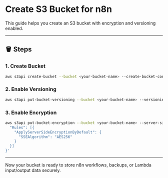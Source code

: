# Create S3 Bucket for n8n

This guide helps you create an S3 bucket with encryption and versioning enabled.

---

## 🪣 Steps

### 1. Create Bucket

```bash
aws s3api create-bucket --bucket <your-bucket-name> --create-bucket-configuration LocationConstraint=$(aws configure get region)
```

### 2. Enable Versioning

```bash
aws s3api put-bucket-versioning --bucket <your-bucket-name> --versioning-configuration Status=Enabled
```

### 3. Enable Encryption

```bash
aws s3api put-bucket-encryption --bucket <your-bucket-name> --server-side-encryption-configuration '{
  "Rules": [{
    "ApplyServerSideEncryptionByDefault": {
      "SSEAlgorithm": "AES256"
    }
  }]
}'
```

---

Now your bucket is ready to store n8n workflows, backups, or Lambda input/output data securely.
